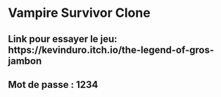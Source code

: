 # Vampire Survivor Clone
<h2>Link pour essayer le jeu: https://kevinduro.itch.io/the-legend-of-gros-jambon </h2>
<h2>Mot de passe : 1234 </h2>
